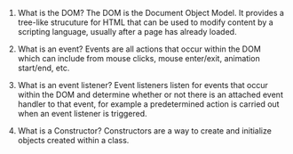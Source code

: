 1. What is the DOM?
    The DOM is the Document Object Model.  It provides a tree-like strucuture for HTML that can be used to modify content by a scripting language, usually after a page has already loaded.

2. What is an event?
    Events are all actions that occur within the DOM which can include from mouse clicks, mouse enter/exit, animation start/end, etc.

3. What is an event listener?
    Event listeners listen for events that occur within the DOM and determine whether or not there is an attached event handler to that event, for example a predetermined action is carried out when an event listener is triggered.

4. What is a Constructor?
    Constructors are a way to create and initialize objects created within a class.